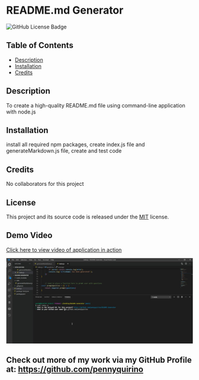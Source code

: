 # README.md Generator

![GitHub License Badge](https://img.shields.io/badge/License-MIT-blue.svg)


## Table of Contents
 - [Description](#description)
 - [Installation](#installation)
 - [Credits](#credits)



## Description
To create a high-quality README.md file using command-line application with node.js


## Installation
install all required npm packages, create index.js file and generateMarkdown.js file, create and test code

## Credits
No collaborators for this project

## License
This project and its source code is released under the [MIT](https://opensource.org/licenses/MIT) license.

## Demo Video
<a href="https://drive.google.com/file/d/1BeAFuK4JIqUEmF3flX2sWy69SccIkgto/view">Click here to view video of application in action</a>

![caption](demovid.JPG)

## Check out more of my work via my GitHub Profile at: https://github.com/pennyquirino
